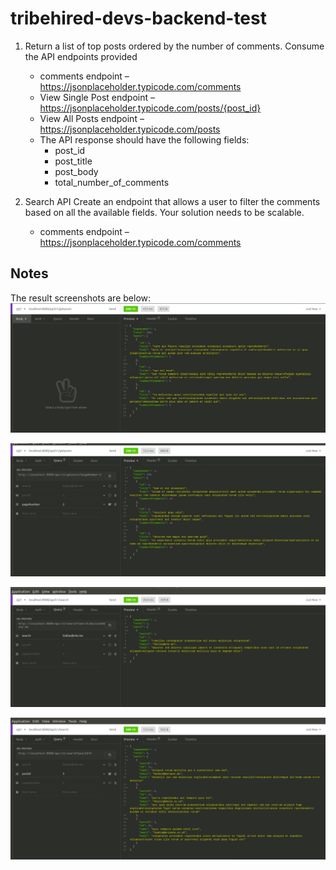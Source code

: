 # tribehired-devs-backend-test

1. Return a list of top posts ordered by the number of comments. Consume the API endpoints provided
	- comments endpoint – https://jsonplaceholder.typicode.com/comments
	-  View Single Post endpoint – https://jsonplaceholder.typicode.com/posts/{post_id}
	-  View All Posts endpoint – https://jsonplaceholder.typicode.com/posts
	- The API response should have the following fields: 
		- post_id 
		- post_title
		- post_body 
		- total_number_of_comments


2. Search API 
Create an endpoint that allows a user to filter the comments based on all the available fields. Your solution needs to be scalable. 
	- comments endpoint – https://jsonplaceholder.typicode.com/comments

## Notes

The result screenshots are below:
![Get Posts Page 1](https://github.com/KrishnaVarmaJava/tribehired-devs-backend-test/blob/master/src/main/resources/images/postsPage1.png)


![Get Posts Page 2](https://github.com/KrishnaVarmaJava/tribehired-devs-backend-test/blob/master/src/main/resources/images/getPostsPage2.png)


![Search Comment Page 2](https://github.com/KrishnaVarmaJava/tribehired-devs-backend-test/blob/master/src/main/resources/images/searchByEmail.png)

![Search Comment Page 2](https://github.com/KrishnaVarmaJava/tribehired-devs-backend-test/blob/master/src/main/resources/images/searchByPostId.png)
